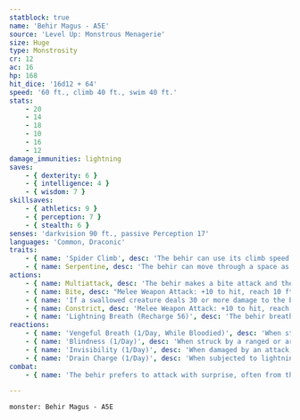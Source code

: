 ```yaml
---
statblock: true
name: 'Behir Magus - A5E'
source: 'Level Up: Monstrous Menagerie'
size: Huge
type: Monstrosity
cr: 12
ac: 16
hp: 168
hit_dice: '16d12 + 64'
speed: '60 ft., climb 40 ft., swim 40 ft.'
stats:
    - 20
    - 14
    - 18
    - 10
    - 16
    - 12
damage_immunities: lightning
saves:
    - { dexterity: 6 }
    - { intelligence: 4 }
    - { wisdom: 7 }
skillsaves:
    - { athletics: 9 }
    - { perception: 7 }
    - { stealth: 6 }
senses: 'darkvision 90 ft., passive Perception 17'
languages: 'Common, Draconic'
traits:
    - { name: 'Spider Climb', desc: 'The behir can use its climb speed even on difficult surfaces and upside down on ceilings.' }
    - { name: Serpentine, desc: 'The behir can move through a space as narrow as 5 feet wide, vertical or horizontal, at full speed, without squeezing.' }
actions:
    - { name: Multiattack, desc: 'The behir makes a bite attack and then a constrict attack.' }
    - { name: Bite, desc: "Melee Weapon Attack: +10 to hit, reach 10 ft., one target. Hit: 24 (3d12 + 5) piercing damage. If the target is a Medium or smaller creature grappled by the behir, and the behir has not swallowed anyone else, the target is swallowed. A swallowed creature is blinded and restrained, it has total cover from attacks from outside the behir, and it takes 21 (6d6) acid damage at the start of each of the behir's turns." }
    - { name: 'If a swallowed creature deals 30 or more damage to the behir in a single turn, or if the behir dies, the behir vomits up the creature', desc: '' }
    - { name: Constrict, desc: 'Melee Weapon Attack: +10 to hit, reach 5 ft., one target. Hit: 21 (3d10 + 5) bludgeoning damage. The target is grappled (escape DC 17) and restrained while grappled. The behir can grapple two creatures at once.' }
    - { name: 'Lightning Breath (Recharge 56)', desc: 'The behir breathes a line of lightning 5 feet wide and 20 feet long. Creatures in the area make a DC 16 Dexterity saving throw, taking 56 (16d6) lightning damage on a failed save or half damage on a success.' }
reactions:
    - { name: 'Vengeful Breath (1/Day, While Bloodied)', desc: 'When struck by a melee attack, the behir immediately recharges and uses Lightning Breath, including the attacker in the area of effect.' }
    - { name: 'Blindness (1/Day)', desc: 'When struck by a ranged or area attack by a creature within 60 feet that it can see, the behir forces the attacker to make a DC 13 Constitution saving throw. On a failure, the creature is magically blinded for 1 minute. The creature can repeat the saving throw at the end of each of its turns.' }
    - { name: 'Invisibility (1/Day)', desc: 'When damaged by an attack, the behir magically becomes invisible for 1 minute or until it makes an attack.' }
    - { name: 'Drain Charge (1/Day)', desc: 'When subjected to lightning damage, the behir takes no damage, and the attacker or caster takes necrotic damage equal to the lightning damage dealt.' }
combat:
    - { name: 'The behir prefers to attack with surprise, often from the ceiling', desc: 'It opens with a lightning bolt and then tries to bite, constrict, and swallow. It tries to escape when badly hurt, and usually has a bolthole nearby.' }

---
```

```statblock
monster: Behir Magus - A5E
```
